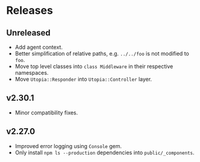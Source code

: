 # Releases

## Unreleased

  - Add agent context.
  - Better simplification of relative paths, e.g. `../../foo` is not modified to `foo`.
  - Move top level classes into `class Middleware` in their respective namespaces.
  - Move `Utopia::Responder` into `Utopia::Controller` layer.

## v2.30.1

  - Minor compatibility fixes.

## v2.27.0

  - Improved error logging using `Console` gem.
  - Only install `npm ls --production` dependencies into `public/_components`.
